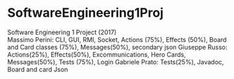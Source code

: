 # SoftwareEngineering1Proj
Software Engineering 1 Project (2017)
<br />
Massimo Perini: CLI, GUI, RMI, Socket, Actions (75%), Effects (50%), Board and Card classes (75%), Messages(50%), secondary json
Giuseppe Russo: Actions(25%), Effects(50%), Excommunications, Hero Cards, Messages(50%), Tests (75%), Login
Gabriele Prato: Tests(25%), Javadoc, Board and card Json
